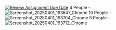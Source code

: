[![Review Assignment Due Date](https://classroom.github.com/assets/deadline-readme-button-22041afd0340ce965d47ae6ef1cefeee28c7c493a6346c4f15d667ab976d596c.svg)](https://classroom.github.com/a/W2_TH6Rw)
4 People - ![Screenshot_20250401_163647_Chrome](https://github.com/user-attachments/assets/cb5bc944-5056-44f5-aa50-86a7fff1263a)
10 People - ![Screenshot_20250401_163704_Chrome](https://github.com/user-attachments/assets/4bcfe23e-3210-490a-8339-e1c9c0a1ed61)
6 People - ![Screenshot_20250401_163712_Chrome](https://github.com/user-attachments/assets/53c869f8-1c2a-4783-ba76-694ede7deca8)
